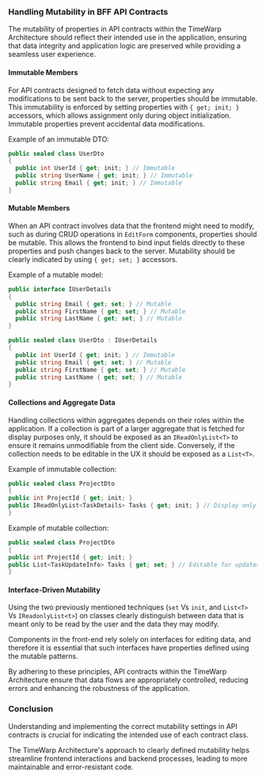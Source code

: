 ### Handling Mutability in BFF API Contracts

The mutability of properties in API contracts within the TimeWarp Architecture should reflect their intended use in the application, ensuring that data integrity and application logic are preserved while providing a seamless user experience.

#### Immutable Members

For API contracts designed to fetch data without expecting any modifications to be sent back to the server, properties should be immutable. This immutability is enforced by setting properties with `{ get; init; }` accessors, which allows assignment only during object initialization. Immutable properties prevent accidental data modifications.

Example of an immutable DTO:

```csharp
public sealed class UserDto
{
  public int UserId { get; init; } // Immutable
  public string UserName { get; init; } // Immutable
  public string Email { get; init; } // Immutable
}
```

#### Mutable Members

When an API contract involves data that the frontend might need to modify, such as during CRUD operations in `EditForm` components, properties should be mutable. This allows the frontend to bind input fields directly to these properties and push changes back to the server. Mutability should be clearly indicated by using `{ get; set; }` accessors.

Example of a mutable model:
```csharp
public interface IUserDetails
{
  public string Email { get; set; } // Mutable
  public string FirstName { get; set; } // Mutable
  public string LastName { get; set; } // Mutable
}

public sealed class UserDto : IUserDetails
{
  public int UserId { get; init; } // Immutable
  public string Email { get; set; } // Mutable
  public string FirstName { get; set; } // Mutable
  public string LastName { get; set; } // Mutable
}
```

#### Collections and Aggregate Data

Handling collections within aggregates depends on their roles within the application. If a collection is part of a larger aggregate that is fetched for display purposes only, it should be exposed as an `IReadOnlyList<T>` to ensure it remains unmodifiable from the client side. Conversely, if the collection needs to be editable in the UX it should be exposed as a `List<T>`.

Example of immutable collection:

```csharp
public sealed class ProjectDto
{
public int ProjectId { get; init; }
public IReadOnlyList<TaskDetails> Tasks { get; init; } // Display only
}
```

Example of mutable collection:

```csharp
public sealed class ProjectDto
{
public int ProjectId { get; init; }
public List<TaskUpdateInfo> Tasks { get; set; } // Editable for updates
}
```

#### Interface-Driven Mutability

Using the two previously mentioned techniques (`set` Vs `init`, and `List<T>` Vs `IReadonlyList<t>`) on classes clearly distinguish between data that is meant only to be read by the user and the data they may modify.

Components in the front-end rely solely on interfaces for editing data, and therefore it is essential that such interfaces have properties defined using the mutable patterns.

By adhering to these principles, API contracts within the TimeWarp Architecture ensure that data flows are appropriately controlled, reducing errors and enhancing the robustness of the application.

### Conclusion

Understanding and implementing the correct mutability settings in API contracts is crucial for indicating the intended use of each contract class. 

The TimeWarp Architecture's approach to clearly defined mutability helps streamline frontend interactions and backend processes, leading to more maintainable and error-resistant code.
